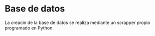 # Base de datos
La creacin de la base de datos se realiza mediante un scrapper propio programado en Python.
